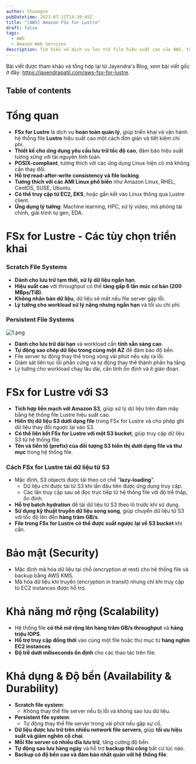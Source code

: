 ```yaml
---
author: thuongnn
pubDatetime: 2023-07-11T14:30:45Z
title: "[AWS] Amazon FSx for Lustre"
draft: false
tags:
  - AWS
  - Amazon Web Services
description: Tìm hiểu về dịch vụ lưu trữ file hiệu suất cao của AWS, tối ưu cho các workload tính toán song song.
---
```

Bài viết được tham khảo và tổng hợp lại từ Jayendra's Blog, xem bài viết gốc ở đây: https://jayendrapatil.com/aws-fsx-for-lustre. 

## Table of contents


# **Tổng quan**

- **FSx for Lustre** là dịch vụ **hoàn toàn quản lý**, giúp triển khai và vận hành hệ thống file **Lustre** hiệu suất cao một cách đơn giản và tiết kiệm chi phí.
- **Thiết kế cho ứng dụng yêu cầu lưu trữ tốc độ cao**, đảm bảo hiệu suất tương xứng với tài nguyên tính toán.
- **POSIX-compliant**, tương thích với các ứng dụng Linux hiện có mà không cần thay đổi.
- **Hỗ trợ read-after-write consistency và file locking**.
- **Tương thích với các AMI Linux phổ biến** như Amazon Linux, RHEL, CentOS, SUSE, Ubuntu.
- **Có thể truy cập từ EC2, EKS**, hoặc gắn kết vào Linux thông qua Lustre client.
- **Ứng dụng lý tưởng**: Machine learning, HPC, xử lý video, mô phỏng tài chính, giải trình tự gen, EDA.

# **FSx for Lustre - Các tùy chọn triển khai**

### **Scratch File Systems**

- **Dành cho lưu trữ tạm thời, xử lý dữ liệu ngắn hạn**.
- **Hiệu suất cao** với throughput có thể **tăng gấp 6 lần mức cơ bản (200 MBps/TiB)**.
- **Không nhân bản dữ liệu**, dữ liệu sẽ mất nếu file server gặp lỗi.
- **Lý tưởng cho workload xử lý nặng nhưng ngắn hạn** và tối ưu chi phí.

### **Persistent File Systems**

![1.png](@/assets/images/storage/aws-fsx-for-lustre/1.png)

- **Dành cho lưu trữ dài hạn** và workload cần **tính sẵn sàng cao**.
- **Tự động sao chép dữ liệu trong cùng một AZ** để đảm bảo độ bền.
- File server tự động thay thế trong vòng vài phút nếu xảy ra lỗi.
- Giám sát liên tục lỗi phần cứng và tự động thay thế thành phần hạ tầng.
- Lý tưởng cho workload chạy lâu dài, cần tính ổn định và ít gián đoạn.

# **FSx for Lustre với S3**

- **Tích hợp liền mạch với Amazon S3**, giúp xử lý dữ liệu trên đám mây bằng hệ thống file Lustre hiệu suất cao.
- **Hiển thị dữ liệu S3 dưới dạng file** trong FSx for Lustre và cho phép ghi dữ liệu thay đổi ngược lại vào S3.
- **Có thể liên kết FSx for Lustre với một S3 bucket**, giúp truy cập dữ liệu S3 từ hệ thống file.
- **Tên và tiền tố (prefix) của đối tượng S3 hiển thị dưới dạng file và thư mục** trong hệ thống file.

### **Cách FSx for Lustre tải dữ liệu từ S3**

- Mặc định, S3 objects được tải theo cơ chế "**lazy-loading**".
    - Dữ liệu chỉ được tải từ S3 khi lần đầu tiên được ứng dụng truy cập.
    - Các lần truy cập sau sẽ đọc trực tiếp từ hệ thống file với độ trễ thấp, ổn định.
- **Hỗ trợ batch hydration** để tải dữ liệu từ S3 theo lô trước khi sử dụng.
- **Sử dụng kỹ thuật truyền dữ liệu song song**, giúp chuyển dữ liệu từ S3 với tốc độ lên đến **hàng trăm GB/s**.
- **File trong FSx for Lustre có thể được xuất ngược lại về S3 bucket** khi cần.

# **Bảo mật (Security)**

- Mặc định mã hóa dữ liệu tại chỗ (encryption at rest) cho hệ thống file và backup bằng AWS KMS.
- Mã hóa dữ liệu khi truyền (encryption in transit) nhưng chỉ khi truy cập từ EC2 instances được hỗ trợ.

# **Khả năng mở rộng (Scalability)**

- Hệ thống file **có thể mở rộng lên hàng trăm GB/s throughput** và **hàng triệu IOPS**.
- **Hỗ trợ truy cập đồng thời** vào cùng một file hoặc thư mục từ **hàng nghìn EC2 instances**.
- **Độ trễ dưới miliseconds ổn định** cho các thao tác trên file.

# **Khả dụng & Độ bền (Availability & Durability)**

- **Scratch file system**:
    - Không thay thế file server nếu bị lỗi và không sao lưu dữ liệu.
- **Persistent file system**:
    - Tự động thay thế file server trong vài phút nếu gặp sự cố.
- **Dữ liệu được lưu trữ trên nhiều network file servers**, giúp **tối ưu hiệu suất và giảm nghẽn cổ chai**.
- **Mỗi file server có nhiều đĩa lưu trữ**, tăng cường độ bền.
- **Tự động sao lưu hàng ngày** và hỗ trợ **backup thủ công** bất cứ lúc nào.
- **Backup có độ bền cao và đảm bảo nhất quán với hệ thống file**.
